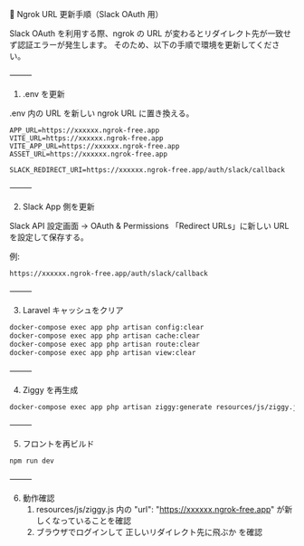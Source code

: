 📝 Ngrok URL 更新手順（Slack OAuth 用）

Slack OAuth を利用する際、ngrok の URL が変わるとリダイレクト先が一致せず認証エラーが発生します。
そのため、以下の手順で環境を更新してください。

⸻

1. .env を更新

.env 内の URL を新しい ngrok URL に置き換える。

```env
APP_URL=https://xxxxxx.ngrok-free.app
VITE_URL=https://xxxxxx.ngrok-free.app
VITE_APP_URL=https://xxxxxx.ngrok-free.app
ASSET_URL=https://xxxxxx.ngrok-free.app

SLACK_REDIRECT_URI=https://xxxxxx.ngrok-free.app/auth/slack/callback
```

⸻

2. Slack App 側を更新

Slack API 設定画面 → OAuth & Permissions
「Redirect URLs」に新しい URL を設定して保存する。

例:

```
https://xxxxxx.ngrok-free.app/auth/slack/callback
```

⸻

3. Laravel キャッシュをクリア

```bash
docker-compose exec app php artisan config:clear
docker-compose exec app php artisan cache:clear
docker-compose exec app php artisan route:clear
docker-compose exec app php artisan view:clear
```

⸻

4. Ziggy を再生成

```bash
docker-compose exec app php artisan ziggy:generate resources/js/ziggy.js
```

⸻

5. フロントを再ビルド

```bash
npm run dev
```

⸻

6. 動作確認
    1. resources/js/ziggy.js 内の "url": "https://xxxxxx.ngrok-free.app" が新しくなっていることを確認
    2. ブラウザでログインして 正しいリダイレクト先に飛ぶか を確認
